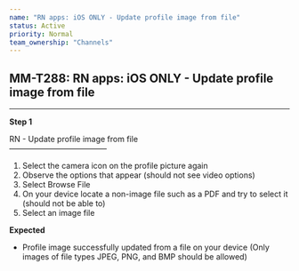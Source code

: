 ```yaml
---
name: "RN apps: iOS ONLY - Update profile image from file"
status: Active
priority: Normal
team_ownership: "Channels"
---
```


## MM-T288: RN apps: iOS ONLY - Update profile image from file

---

**Step 1**

RN - Update profile image from file\
–––––––––––––––––––––––––

1. Select the camera icon on the profile picture again
2. Observe the options that appear (should not see video options)
3. Select Browse File
4. On your device locate a non-image file such as a PDF and try to select it (should not be able to)
5. Select an image file

**Expected**

- Profile image successfully updated from a file on your device (Only images of file types JPEG, PNG, and BMP should be allowed)
